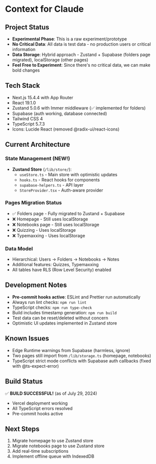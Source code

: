# Context for Claude

## Project Status

- **Experimental Phase**: This is a raw experiment/prototype
- **No Critical Data**: All data is test data - no production users or critical information
- **Data Storage**: Hybrid approach - Zustand + Supabase (folders page migrated), localStorage (other pages)
- **Feel Free to Experiment**: Since there's no critical data, we can make bold changes

## Tech Stack

- Next.js 15.4.4 with App Router
- React 19.1.0
- Zustand 5.0.6 with Immer middleware (✅ implemented for folders)
- Supabase (auth working, database connected)
- Tailwind CSS 4
- TypeScript 5.7.3
- Icons: Lucide React (removed @radix-ui/react-icons)

## Current Architecture

### State Management (NEW!)

- **Zustand Store** (`/lib/store/`):
  - `useStore.ts` - Main store with optimistic updates
  - `hooks.ts` - React hooks for components
  - `supabase-helpers.ts` - API layer
  - `StoreProvider.tsx` - Auth-aware provider

### Pages Migration Status

- ✅ Folders page - Fully migrated to Zustand + Supabase
- ❌ Homepage - Still uses localStorage
- ❌ Notebooks page - Still uses localStorage
- ❌ Quizzing - Uses localStorage
- ❌ Typemaxxing - Uses localStorage

### Data Model

- Hierarchical: Users → Folders → Notebooks → Notes
- Additional features: Quizzes, Typemaxxing
- All tables have RLS (Row Level Security) enabled

## Development Notes

- **Pre-commit hooks active**: ESLint and Prettier run automatically
- Always run lint checks: `npm run lint`
- TypeScript checks: `npm run type-check`
- Build includes timestamp generation: `npm run build`
- Test data can be reset/deleted without concern
- Optimistic UI updates implemented in Zustand store

## Known Issues

- Edge Runtime warnings from Supabase (harmless, ignore)
- Two pages still import from `/lib/storage.ts` (homepage, notebooks)
- TypeScript strict mode conflicts with Supabase auth callbacks (fixed with @ts-expect-error)

## Build Status

✅ **BUILD SUCCESSFUL!** (as of July 29, 2024)

- Vercel deployment working
- All TypeScript errors resolved
- Pre-commit hooks active

## Next Steps

1. Migrate homepage to use Zustand store
2. Migrate notebooks page to use Zustand store
3. Add real-time subscriptions
4. Implement offline queue with IndexedDB
